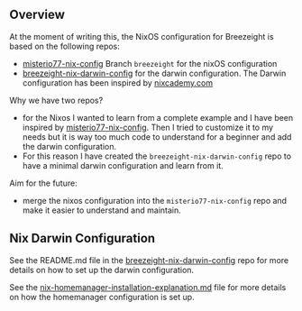 ## Overview

At the moment of writing this, the NixOS configuration for Breezeight is based on the following repos:

* [misterio77-nix-config](https://github.com/breezeight/misterio77-nix-config) Branch `breezeight` for the nixOS configuration
* [breezeight-nix-darwin-config](https://github.com/breezeight/breezeight-nix-darwin-config) for the darwin configuration. The Darwin configuration has been inspired by [nixcademy.com](https://nixcademy.com/posts/nix-on-macos/)

Why we have two repos?
* for the Nixos I wanted to learn from a complete example and I have been inspired by [misterio77-nix-config](https://github.com/misterio77/nix-config). Then I tried to customize it to my needs but it is way too much code to understand for a beginner and add the darwin configuration.
* For this reason I have created the `breezeight-nix-darwin-config` repo to have a minimal darwin configuration and learn from it.

Aim for the future:
* merge the nixos configuration into the `misterio77-nix-config` repo and make it easier to understand and maintain.

## Nix Darwin Configuration

See the README.md file in the [breezeight-nix-darwin-config](https://github.com/breezeight/breezeight-nix-darwin-config) repo for more details on how to set up the darwin configuration.

See the [nix-homemanager-installation-explanation.md](nix-homemanager-installation-explanation.md) file for more details on how the homemanager configuration is set up.


